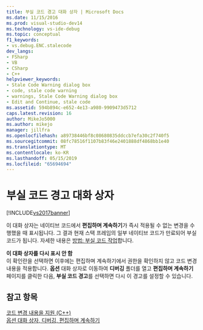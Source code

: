 ```yaml
---
title: 부실 코드 경고 대화 상자 | Microsoft Docs
ms.date: 11/15/2016
ms.prod: visual-studio-dev14
ms.technology: vs-ide-debug
ms.topic: conceptual
f1_keywords:
- vs.debug.ENC.stalecode
dev_langs:
- FSharp
- VB
- CSharp
- C++
helpviewer_keywords:
- Stale Code Warning dialog box
- code, stale code warning
- warnings, Stale Code Warning dialog box
- Edit and Continue, stale code
ms.assetid: 594b894c-e652-4e13-a980-9909473d5712
caps.latest.revision: 16
author: MikeJo5000
ms.author: mikejo
manager: jillfra
ms.openlocfilehash: a89738446bf8c08680835ddccb7efa30c2f740f5
ms.sourcegitcommit: 08fc78516f1107b83f46e2401888df4868bb1e40
ms.translationtype: MT
ms.contentlocale: ko-KR
ms.lasthandoff: 05/15/2019
ms.locfileid: "65694694"
---
```

# <a name="stale-code-warning-dialog-box"></a>부실 코드 경고 대화 상자
[!INCLUDE[vs2017banner](../includes/vs2017banner.md)]

이 대화 상자는 네이티브 코드에서 **편집하며 계속하기**가 즉시 적용될 수 없는 변경을 수행했을 때 표시됩니다. 그 결과 현재 스택 프레임의 일부 네이티브 코드가 만료되어 부실 코드가 됩니다. 자세한 내용은 [방법: 부실 코드 작업](https://msdn.microsoft.com/c7536e95-66a6-44a0-995d-3fe5035250b4)합니다.  
  
 **이 대화 상자를 다시 표시 안 함**  
 이 확인란을 선택하면 이후에는 편집하며 계속하기에서 권한을 확인하지 않고 코드 변경 내용을 적용합니다. **옵션** 대화 상자로 이동하여 **디버깅** 폴더를 열고 **편집하며 계속하기** 페이지를 클릭한 다음, **부실 코드 경고**를 선택하면 다시 이 경고를 설정할 수 있습니다.  
  
## <a name="see-also"></a>참고 항목  
 [코드 변경 내용을 지원 (C++)](../debugger/supported-code-changes-cpp.md)   
 [옵션 대화 상자, 디버깅, 편집하며 계속하기](https://msdn.microsoft.com/library/009d225f-ef65-463f-a146-e4c518f86103)
